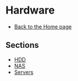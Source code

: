 # Hardware

- [Back to the Home page](../README.md)

## Sections
- [HDD](HDD/README.md)
- [NAS](NAS/README.md)
- [Servers](Servers/README.md)
